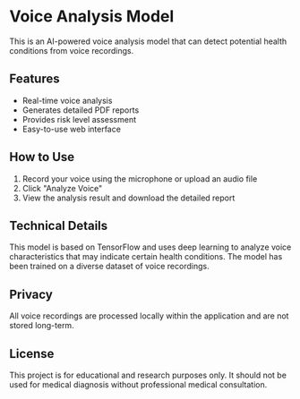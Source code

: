 # Voice Analysis Model

This is an AI-powered voice analysis model that can detect potential health conditions from voice recordings.

## Features

- Real-time voice analysis
- Generates detailed PDF reports
- Provides risk level assessment
- Easy-to-use web interface

## How to Use

1. Record your voice using the microphone or upload an audio file
2. Click "Analyze Voice"
3. View the analysis result and download the detailed report

## Technical Details

This model is based on TensorFlow and uses deep learning to analyze voice characteristics that may indicate certain health conditions. The model has been trained on a diverse dataset of voice recordings.

## Privacy

All voice recordings are processed locally within the application and are not stored long-term.

## License

This project is for educational and research purposes only. It should not be used for medical diagnosis without professional medical consultation. 